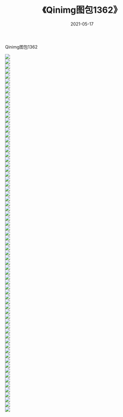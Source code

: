 ﻿---
layout: post
title:  《Qinimg图包1362》
date:   2021-05-17
img: http://imgx.orgx.ga/Qinimg图包/Qinimg图包1362/000.jpg
categories: [美女, 清纯, 唯美]
---

Qinimg图包1362

 ![](http://imgx.orgx.ga/Qinimg图包/Qinimg图包1362/001.jpg) <br>![](http://imgx.orgx.ga/Qinimg图包/Qinimg图包1362/002.jpg) <br>![](http://imgx.orgx.ga/Qinimg图包/Qinimg图包1362/003.jpg) <br>![](http://imgx.orgx.ga/Qinimg图包/Qinimg图包1362/004.jpg) <br>![](http://imgx.orgx.ga/Qinimg图包/Qinimg图包1362/005.jpg) <br>![](http://imgx.orgx.ga/Qinimg图包/Qinimg图包1362/006.jpg) <br>![](http://imgx.orgx.ga/Qinimg图包/Qinimg图包1362/007.jpg) <br>![](http://imgx.orgx.ga/Qinimg图包/Qinimg图包1362/008.jpg) <br>![](http://imgx.orgx.ga/Qinimg图包/Qinimg图包1362/009.jpg) <br>![](http://imgx.orgx.ga/Qinimg图包/Qinimg图包1362/010.jpg) <br>![](http://imgx.orgx.ga/Qinimg图包/Qinimg图包1362/011.jpg) <br>![](http://imgx.orgx.ga/Qinimg图包/Qinimg图包1362/012.jpg) <br>![](http://imgx.orgx.ga/Qinimg图包/Qinimg图包1362/013.jpg) <br>![](http://imgx.orgx.ga/Qinimg图包/Qinimg图包1362/014.jpg) <br>![](http://imgx.orgx.ga/Qinimg图包/Qinimg图包1362/015.jpg) <br>![](http://imgx.orgx.ga/Qinimg图包/Qinimg图包1362/016.jpg) <br>![](http://imgx.orgx.ga/Qinimg图包/Qinimg图包1362/017.jpg) <br>![](http://imgx.orgx.ga/Qinimg图包/Qinimg图包1362/018.jpg) <br>![](http://imgx.orgx.ga/Qinimg图包/Qinimg图包1362/019.jpg) <br>![](http://imgx.orgx.ga/Qinimg图包/Qinimg图包1362/020.jpg) <br>![](http://imgx.orgx.ga/Qinimg图包/Qinimg图包1362/021.jpg) <br>![](http://imgx.orgx.ga/Qinimg图包/Qinimg图包1362/022.jpg) <br>![](http://imgx.orgx.ga/Qinimg图包/Qinimg图包1362/023.jpg) <br>![](http://imgx.orgx.ga/Qinimg图包/Qinimg图包1362/024.jpg) <br>![](http://imgx.orgx.ga/Qinimg图包/Qinimg图包1362/025.jpg) <br>![](http://imgx.orgx.ga/Qinimg图包/Qinimg图包1362/026.jpg) <br>![](http://imgx.orgx.ga/Qinimg图包/Qinimg图包1362/027.jpg) <br>![](http://imgx.orgx.ga/Qinimg图包/Qinimg图包1362/028.jpg) <br>![](http://imgx.orgx.ga/Qinimg图包/Qinimg图包1362/029.jpg) <br>![](http://imgx.orgx.ga/Qinimg图包/Qinimg图包1362/030.jpg) <br>![](http://imgx.orgx.ga/Qinimg图包/Qinimg图包1362/031.jpg) <br>![](http://imgx.orgx.ga/Qinimg图包/Qinimg图包1362/032.jpg) <br>![](http://imgx.orgx.ga/Qinimg图包/Qinimg图包1362/033.jpg) <br>![](http://imgx.orgx.ga/Qinimg图包/Qinimg图包1362/034.jpg) <br>![](http://imgx.orgx.ga/Qinimg图包/Qinimg图包1362/035.jpg) <br>![](http://imgx.orgx.ga/Qinimg图包/Qinimg图包1362/036.jpg) <br>![](http://imgx.orgx.ga/Qinimg图包/Qinimg图包1362/037.jpg) <br>![](http://imgx.orgx.ga/Qinimg图包/Qinimg图包1362/038.jpg) <br>![](http://imgx.orgx.ga/Qinimg图包/Qinimg图包1362/039.jpg) <br>![](http://imgx.orgx.ga/Qinimg图包/Qinimg图包1362/040.jpg) <br>![](http://imgx.orgx.ga/Qinimg图包/Qinimg图包1362/041.jpg) <br>![](http://imgx.orgx.ga/Qinimg图包/Qinimg图包1362/042.jpg) <br>![](http://imgx.orgx.ga/Qinimg图包/Qinimg图包1362/043.jpg) <br>![](http://imgx.orgx.ga/Qinimg图包/Qinimg图包1362/044.jpg) <br>![](http://imgx.orgx.ga/Qinimg图包/Qinimg图包1362/045.jpg) <br>![](http://imgx.orgx.ga/Qinimg图包/Qinimg图包1362/046.jpg) <br>![](http://imgx.orgx.ga/Qinimg图包/Qinimg图包1362/047.jpg) <br>![](http://imgx.orgx.ga/Qinimg图包/Qinimg图包1362/048.jpg) <br>![](http://imgx.orgx.ga/Qinimg图包/Qinimg图包1362/049.jpg) <br>![](http://imgx.orgx.ga/Qinimg图包/Qinimg图包1362/050.jpg) <br>![](http://imgx.orgx.ga/Qinimg图包/Qinimg图包1362/051.jpg) <br>![](http://imgx.orgx.ga/Qinimg图包/Qinimg图包1362/052.jpg) <br>![](http://imgx.orgx.ga/Qinimg图包/Qinimg图包1362/053.jpg) <br>![](http://imgx.orgx.ga/Qinimg图包/Qinimg图包1362/054.jpg) <br>![](http://imgx.orgx.ga/Qinimg图包/Qinimg图包1362/055.jpg) <br>![](http://imgx.orgx.ga/Qinimg图包/Qinimg图包1362/056.jpg) <br>![](http://imgx.orgx.ga/Qinimg图包/Qinimg图包1362/057.jpg) <br>![](http://imgx.orgx.ga/Qinimg图包/Qinimg图包1362/058.jpg) <br>![](http://imgx.orgx.ga/Qinimg图包/Qinimg图包1362/059.jpg) <br>![](http://imgx.orgx.ga/Qinimg图包/Qinimg图包1362/060.jpg) <br>![](http://imgx.orgx.ga/Qinimg图包/Qinimg图包1362/061.jpg) <br>![](http://imgx.orgx.ga/Qinimg图包/Qinimg图包1362/062.jpg) <br>![](http://imgx.orgx.ga/Qinimg图包/Qinimg图包1362/063.jpg) <br>![](http://imgx.orgx.ga/Qinimg图包/Qinimg图包1362/064.jpg) <br>![](http://imgx.orgx.ga/Qinimg图包/Qinimg图包1362/065.jpg) <br>![](http://imgx.orgx.ga/Qinimg图包/Qinimg图包1362/066.jpg) <br>![](http://imgx.orgx.ga/Qinimg图包/Qinimg图包1362/067.jpg) <br>![](http://imgx.orgx.ga/Qinimg图包/Qinimg图包1362/068.jpg) <br>![](http://imgx.orgx.ga/Qinimg图包/Qinimg图包1362/069.jpg) <br>![](http://imgx.orgx.ga/Qinimg图包/Qinimg图包1362/070.jpg) <br>![](http://imgx.orgx.ga/Qinimg图包/Qinimg图包1362/071.jpg) <br>![](http://imgx.orgx.ga/Qinimg图包/Qinimg图包1362/072.jpg) <br>![](http://imgx.orgx.ga/Qinimg图包/Qinimg图包1362/073.jpg) <br>
